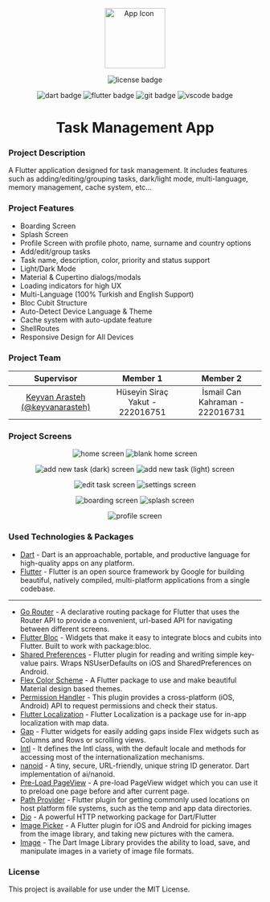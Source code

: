 <p align="center">
<img style="width:120px;height:120px;" src="https://i.hizliresim.com/poxo0ij.png" alt="App Icon"/>
</p>
<p align="center">
  <img src="https://img.shields.io/badge/License-MIT-yellow.svg" alt="license badge"/>
</p>
<p align="center">
  <img src="https://img.shields.io/badge/Dart-0175C2?style=for-the-badge&logo=dart&logoColor=white" alt="dart badge"/>
  <img src="https://img.shields.io/badge/Flutter-02569B?style=for-the-badge&logo=flutter&logoColor=white" alt="flutter badge"/>
  <img src="https://img.shields.io/badge/GIT-E44C30?style=for-the-badge&logo=git&logoColor=white" alt="git badge"/>
  <img src="https://img.shields.io/badge/VSCode-0078D4?style=for-the-badge&logo=visual%20studio%20code&logoColor=white" alt="vscode badge"/>
</p>
<h1 align="center">
Task Management App
</h1>

### Project Description
A Flutter application designed for task management. It includes features such as adding/editing/grouping tasks, dark/light mode, multi-language, memory management, cache system, etc...

### Project Features
- Boarding Screen
- Splash Screen
- Profile Screen with profile photo, name, surname and country options
- Add/edit/group tasks
- Task name, description, color, priority and status support
- Light/Dark Mode
- Material & Cupertino dialogs/modals
- Loading indicators for high UX
- Multi-Language (100% Turkish and English Support)
- Bloc Cubit Structure
- Auto-Detect Device Language & Theme
- Cache system with auto-update feature
- ShellRoutes
- Responsive Design for All Devices

### Project Team

| Supervisor | Member 1 | Member 2 |
| :------------: | :------------: | :------------: |
| [Keyvan Arasteh (@keyvanarasteh)](https://github.com/keyvanarasteh "Keyvan Arasteh (@keyvanarasteh)") | Hüseyin Siraç Yakut - 222016751 | İsmail Can Kahraman - 222016731 |

### Project Screens

<p align="center">
  <img src="https://i.hizliresim.com/ohouml2.png" alt="home screen"/>
  <img src="https://i.hizliresim.com/pralp9g.png" alt="blank home screen"/>
</p>

<p align="center">
  <img src="https://i.hizliresim.com/dyr4srp.png" alt="add new task (dark) screen"/>
  <img src="https://i.hizliresim.com/kan1hxb.png" alt="add new task (light) screen"/>
</p>

<p align="center">
  <img src="https://i.hizliresim.com/ema28x3.png" alt="edit task screen"/>
  <img src="https://i.hizliresim.com/tt9zq3n.png" alt="settings screen"/>
</p>

<p align="center">
  <img src="https://i.hizliresim.com/k0gxjl5.png" alt="boarding screen"/>
  <img src="https://i.hizliresim.com/p2if5ik.png" alt="splash screen"/>
</p>

<p align="center">
  <img src="https://i.hizliresim.com/l2t5nti.png" alt="profile screen"/>
</p>

### Used Technologies & Packages

- [Dart](https://dart.dev/ "Dart") - Dart is an approachable, portable, and productive language for high-quality apps on any platform.
- [Flutter](https://flutter.dev/ "Flutter") - Flutter is an open source framework by Google for building beautiful, natively compiled, multi-platform applications from a single codebase.
------------
- [Go Router](https://pub.dev/packages/go_router "Go Router") - A declarative routing package for Flutter that uses the Router API to provide a convenient, url-based API for navigating between different screens.
- [Flutter Bloc](https://pub.dev/packages/flutter_bloc "Flutter Bloc") - Widgets that make it easy to integrate blocs and cubits into Flutter. Built to work with package:bloc.
- [Shared Preferences](https://pub.dev/packages/shared_preferences "Shared Preferences") - Flutter plugin for reading and writing simple key-value pairs. Wraps NSUserDefaults on iOS and SharedPreferences on Android.
- [Flex Color Scheme](https://pub.dev/packages/flex_color_scheme "Flex Color Scheme") - A Flutter package to use and make beautiful Material design based themes.
- [Permission Handler](https://pub.dev/packages/permission_handler "Permission Handler") - This plugin provides a cross-platform (iOS, Android) API to request permissions and check their status.
- [Flutter Localization](https://pub.dev/packages/flutter_localization "Flutter Localization") - Flutter Localization is a package use for in-app localization with map data.
- [Gap](https://pub.dev/packages/gap "Gap") - Flutter widgets for easily adding gaps inside Flex widgets such as Columns and Rows or scrolling views.
- [Intl](https://pub.dev/packages/intl "Intl") - It defines the Intl class, with the default locale and methods for accessing most of the internationalization mechanisms.
- [nanoid](https://pub.dev/packages/nanoid "nanoid") - A tiny, secure, URL-friendly, unique string ID generator. Dart implementation of ai/nanoid.
- [Pre-Load PageView](https://pub.dev/packages/preload_page_view "Pre-Load PageView") - A pre-load PageView widget which you can use it to preload one page before and after current page.
- [Path Provider](https://pub.dev/packages/path_provider "Path Provider") - Flutter plugin for getting commonly used locations on host platform file systems, such as the temp and app data directories.
- [Dio](https://pub.dev/packages/dio "Dio") - A powerful HTTP networking package for Dart/Flutter
- [Image Picker](https://pub.dev/packages/image_picker "Image Picker") - A Flutter plugin for iOS and Android for picking images from the image library, and taking new pictures with the camera.
- [Image](https://pub.dev/packages/image "Image") - The Dart Image Library provides the ability to load, save, and manipulate images in a variety of image file formats.

### License

This project is available for use under the MIT License.
